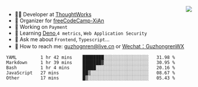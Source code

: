 <img align="right" src="https://github-readme-stats.vercel.app/api?username=guzhongren&show_icons=true&icon_color=805AD5&text_color=000&bg_color=ffffff&hide_title=true" />

- 👨‍💻  Developer at [ThoughtWorks](https://thoughtworks.com)
- 🏢 Organizer for [freeCodeCamp-XiAn](https://github.com/orgs/freeCodeCamp-XiAn)
- 🔭 Working on `Payment`
- 🌱 Learning [Deno](https://deno.land/),`4 metrics`,  `Web Application Security`
- 💬 Ask me about `Frontend`, `Typescript`...
- 🔎 How to reach me: [guzhognren@live.cn](guzhognren@live.cn) or [Wechat：GuzhongrenWX]()

<!--START_SECTION:waka-->
```text
YAML         1 hr 42 mins    ████████░░░░░░░░░░░░░░░░░   31.98 % 
Markdown     1 hr 39 mins    ███████▓░░░░░░░░░░░░░░░░░   30.95 % 
Bash         1 hr 4 mins     █████░░░░░░░░░░░░░░░░░░░░   20.16 % 
JavaScript   27 mins         ██▒░░░░░░░░░░░░░░░░░░░░░░   08.67 % 
Other        17 mins         █▒░░░░░░░░░░░░░░░░░░░░░░░   05.43 % 
```
<!--END_SECTION:waka-->

